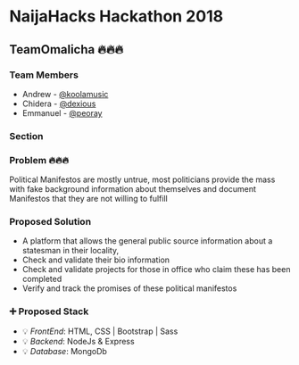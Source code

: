 # NaijaHacks Hackathon 2018

## TeamOmalicha 🔥🔥🔥

### Team Members

- Andrew - [@koolamusic](https://twitter.com/koolamusic) 
- Chidera - [@dexious](https://twitter.com/talk2dera) 
- Emmanuel - [@peoray](https://twitter.com/super_raay) 

### Section

### Problem 🔥🔥🔥
Political Manifestos are mostly untrue, most politicians provide the mass 
with fake background information about themselves and document Manifestos 
that they are not willing to fulfill 

### Proposed Solution
- A platform that allows the general public source information about a 
statesman in their locality, 
- Check and validate their bio information
- Check and validate projects for those in office who claim these has 
been completed
- Verify and track the promises of these political manifestos

### :heavy_plus_sign: Proposed Stack

- :bulb: _FrontEnd_: HTML, CSS | Bootstrap | Sass
- :bulb: _Backend_: NodeJs & Express
- :bulb: _Database_: MongoDb
